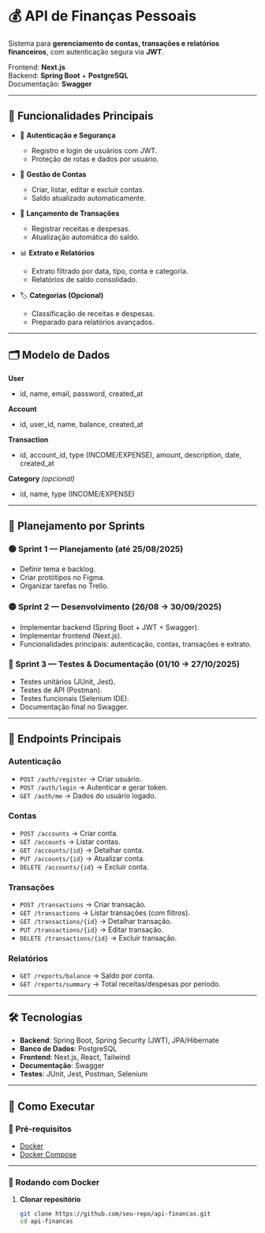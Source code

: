# 💰 API de Finanças Pessoais

Sistema para **gerenciamento de contas, transações e relatórios financeiros**, com autenticação segura via **JWT**.

Frontend: **Next.js**  
Backend: **Spring Boot** + **PostgreSQL**  
Documentação: **Swagger**

---

## 📌 Funcionalidades Principais

* 🔐 **Autenticação e Segurança**
  * Registro e login de usuários com JWT.
  * Proteção de rotas e dados por usuário.

* 🏦 **Gestão de Contas**
  * Criar, listar, editar e excluir contas.
  * Saldo atualizado automaticamente.

* 💸 **Lançamento de Transações**
  * Registrar receitas e despesas.
  * Atualização automática do saldo.

* 📊 **Extrato e Relatórios**
  * Extrato filtrado por data, tipo, conta e categoria.
  * Relatórios de saldo consolidado.

* 🏷️ **Categorias (Opcional)**
  * Classificação de receitas e despesas.
  * Preparado para relatórios avançados.

---

## 🗂️ Modelo de Dados

**User**  
* id, name, email, password, created_at

**Account**  
* id, user_id, name, balance, created_at

**Transaction**  
* id, account_id, type (INCOME/EXPENSE), amount, description, date, created_at

**Category** *(opcional)*  
* id, name, type (INCOME/EXPENSE)

---

## 📅 Planejamento por Sprints

### 🟢 Sprint 1 — Planejamento (até 25/08/2025)
* Definir tema e backlog.
* Criar protótipos no Figma.
* Organizar tarefas no Trello.

### 🟡 Sprint 2 — Desenvolvimento (26/08 → 30/09/2025)
* Implementar backend (Spring Boot + JWT + Swagger).
* Implementar frontend (Next.js).
* Funcionalidades principais: autenticação, contas, transações e extrato.

### 🔵 Sprint 3 — Testes & Documentação (01/10 → 27/10/2025)
* Testes unitários (JUnit, Jest).
* Testes de API (Postman).
* Testes funcionais (Selenium IDE).
* Documentação final no Swagger.

---

## 🔑 Endpoints Principais

### Autenticação
* `POST /auth/register` → Criar usuário.
* `POST /auth/login` → Autenticar e gerar token.
* `GET /auth/me` → Dados do usuário logado.

### Contas
* `POST /accounts` → Criar conta.
* `GET /accounts` → Listar contas.
* `GET /accounts/{id}` → Detalhar conta.
* `PUT /accounts/{id}` → Atualizar conta.
* `DELETE /accounts/{id}` → Excluir conta.

### Transações
* `POST /transactions` → Criar transação.
* `GET /transactions` → Listar transações (com filtros).
* `GET /transactions/{id}` → Detalhar transação.
* `PUT /transactions/{id}` → Editar transação.
* `DELETE /transactions/{id}` → Excluir transação.

### Relatórios
* `GET /reports/balance` → Saldo por conta.
* `GET /reports/summary` → Total receitas/despesas por período.

---

## 🛠️ Tecnologias

* **Backend**: Spring Boot, Spring Security (JWT), JPA/Hibernate  
* **Banco de Dados**: PostgreSQL  
* **Frontend**: Next.js, React, Tailwind  
* **Documentação**: Swagger  
* **Testes**: JUnit, Jest, Postman, Selenium  

---

## 🚀 Como Executar

### 🔧 Pré-requisitos
- [Docker](https://docs.docker.com/get-docker/)  
- [Docker Compose](https://docs.docker.com/compose/)  

---

### 🐳 Rodando com Docker

1. **Clonar repositório**
   ```bash
   git clone https://github.com/seu-repo/api-financas.git
   cd api-financas
